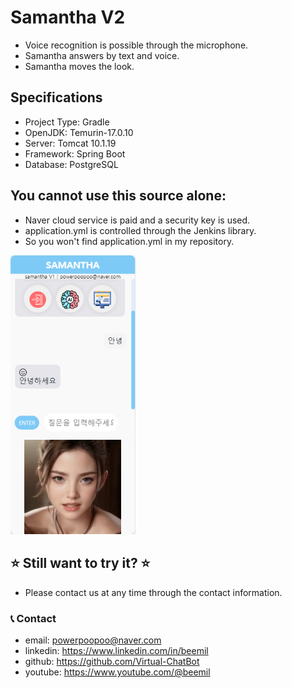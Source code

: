 # Samantha V2

* Voice recognition is possible through the microphone.
* Samantha answers by text and voice.
* Samantha moves the look.

## Specifications
* Project Type: Gradle
* OpenJDK: Temurin-17.0.10
* Server: Tomcat 10.1.19
* Framework: Spring Boot
* Database: PostgreSQL

## You cannot use this source alone:
* Naver cloud service is paid and a security key is used.
* application.yml is controlled through the Jenkins library.
* So you won't find application.yml in my repository.

<img src="./app.png" alt="Streaming App" width="200"/>

## ⭐ Still want to try it? ⭐
* Please contact us at any time through the contact information.

### 📞 Contact

* email: powerpoopoo@naver.com
* linkedin: https://www.linkedin.com/in/beemil
* github: https://github.com/Virtual-ChatBot
* youtube: https://www.youtube.com/@beemil
